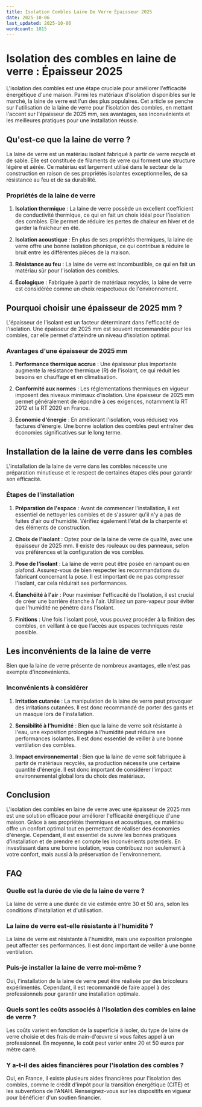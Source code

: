 ```yaml
---
title: Isolation Combles Laine De Verre Épaisseur 2025
date: 2025-10-06
last_updated: 2025-10-06
wordcount: 1015
---
```


# Isolation des combles en laine de verre : Épaisseur 2025

L'isolation des combles est une étape cruciale pour améliorer l'efficacité énergétique d'une maison. Parmi les matériaux d'isolation disponibles sur le marché, la laine de verre est l'un des plus populaires. Cet article se penche sur l'utilisation de la laine de verre pour l'isolation des combles, en mettant l'accent sur l'épaisseur de 2025 mm, ses avantages, ses inconvénients et les meilleures pratiques pour une installation réussie.

## Qu'est-ce que la laine de verre ?

La laine de verre est un matériau isolant fabriqué à partir de verre recyclé et de sable. Elle est constituée de filaments de verre qui forment une structure légère et aérée. Ce matériau est largement utilisé dans le secteur de la construction en raison de ses propriétés isolantes exceptionnelles, de sa résistance au feu et de sa durabilité.

### Propriétés de la laine de verre

1. **Isolation thermique** : La laine de verre possède un excellent coefficient de conductivité thermique, ce qui en fait un choix idéal pour l'isolation des combles. Elle permet de réduire les pertes de chaleur en hiver et de garder la fraîcheur en été.

2. **Isolation acoustique** : En plus de ses propriétés thermiques, la laine de verre offre une bonne isolation phonique, ce qui contribue à réduire le bruit entre les différentes pièces de la maison.

3. **Résistance au feu** : La laine de verre est incombustible, ce qui en fait un matériau sûr pour l'isolation des combles.

4. **Écologique** : Fabriquée à partir de matériaux recyclés, la laine de verre est considérée comme un choix respectueux de l'environnement.

## Pourquoi choisir une épaisseur de 2025 mm ?

L'épaisseur de l'isolant est un facteur déterminant dans l'efficacité de l'isolation. Une épaisseur de 2025 mm est souvent recommandée pour les combles, car elle permet d'atteindre un niveau d'isolation optimal.

### Avantages d'une épaisseur de 2025 mm

1. **Performance thermique accrue** : Une épaisseur plus importante augmente la résistance thermique (R) de l'isolant, ce qui réduit les besoins en chauffage et en climatisation.

2. **Conformité aux normes** : Les réglementations thermiques en vigueur imposent des niveaux minimaux d'isolation. Une épaisseur de 2025 mm permet généralement de répondre à ces exigences, notamment la RT 2012 et la RT 2020 en France.

3. **Économie d'énergie** : En améliorant l'isolation, vous réduisez vos factures d'énergie. Une bonne isolation des combles peut entraîner des économies significatives sur le long terme.

## Installation de la laine de verre dans les combles

L'installation de la laine de verre dans les combles nécessite une préparation minutieuse et le respect de certaines étapes clés pour garantir son efficacité.

### Étapes de l'installation

1. **Préparation de l'espace** : Avant de commencer l'installation, il est essentiel de nettoyer les combles et de s'assurer qu'il n'y a pas de fuites d'air ou d'humidité. Vérifiez également l'état de la charpente et des éléments de construction.

2. **Choix de l'isolant** : Optez pour de la laine de verre de qualité, avec une épaisseur de 2025 mm. Il existe des rouleaux ou des panneaux, selon vos préférences et la configuration de vos combles.

3. **Pose de l'isolant** : La laine de verre peut être posée en rampant ou en plafond. Assurez-vous de bien respecter les recommandations du fabricant concernant la pose. Il est important de ne pas compresser l'isolant, car cela réduirait ses performances.

4. **Étanchéité à l'air** : Pour maximiser l'efficacité de l'isolation, il est crucial de créer une barrière étanche à l'air. Utilisez un pare-vapeur pour éviter que l'humidité ne pénètre dans l'isolant.

5. **Finitions** : Une fois l'isolant posé, vous pouvez procéder à la finition des combles, en veillant à ce que l'accès aux espaces techniques reste possible.

## Les inconvénients de la laine de verre

Bien que la laine de verre présente de nombreux avantages, elle n'est pas exempte d'inconvénients.

### Inconvénients à considérer

1. **Irritation cutanée** : La manipulation de la laine de verre peut provoquer des irritations cutanées. Il est donc recommandé de porter des gants et un masque lors de l'installation.

2. **Sensibilité à l'humidité** : Bien que la laine de verre soit résistante à l'eau, une exposition prolongée à l'humidité peut réduire ses performances isolantes. Il est donc essentiel de veiller à une bonne ventilation des combles.

3. **Impact environnemental** : Bien que la laine de verre soit fabriquée à partir de matériaux recyclés, sa production nécessite une certaine quantité d'énergie. Il est donc important de considérer l'impact environnemental global lors du choix des matériaux.

## Conclusion

L'isolation des combles en laine de verre avec une épaisseur de 2025 mm est une solution efficace pour améliorer l'efficacité énergétique d'une maison. Grâce à ses propriétés thermiques et acoustiques, ce matériau offre un confort optimal tout en permettant de réaliser des économies d'énergie. Cependant, il est essentiel de suivre les bonnes pratiques d'installation et de prendre en compte les inconvénients potentiels. En investissant dans une bonne isolation, vous contribuez non seulement à votre confort, mais aussi à la préservation de l'environnement.

## FAQ

### Quelle est la durée de vie de la laine de verre ?

La laine de verre a une durée de vie estimée entre 30 et 50 ans, selon les conditions d'installation et d'utilisation.

### La laine de verre est-elle résistante à l'humidité ?

La laine de verre est résistante à l'humidité, mais une exposition prolongée peut affecter ses performances. Il est donc important de veiller à une bonne ventilation.

### Puis-je installer la laine de verre moi-même ?

Oui, l'installation de la laine de verre peut être réalisée par des bricoleurs expérimentés. Cependant, il est recommandé de faire appel à des professionnels pour garantir une installation optimale.

### Quels sont les coûts associés à l'isolation des combles en laine de verre ?

Les coûts varient en fonction de la superficie à isoler, du type de laine de verre choisie et des frais de main-d'œuvre si vous faites appel à un professionnel. En moyenne, le coût peut varier entre 20 et 50 euros par mètre carré.

### Y a-t-il des aides financières pour l'isolation des combles ?

Oui, en France, il existe plusieurs aides financières pour l'isolation des combles, comme le crédit d'impôt pour la transition énergétique (CITE) et les subventions de l'ANAH. Renseignez-vous sur les dispositifs en vigueur pour bénéficier d'un soutien financier.